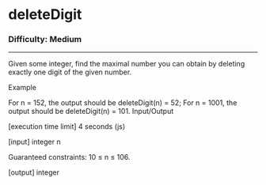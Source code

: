 # deleteDigit

### Difficulty: Medium ###

---
Given some integer, find the maximal number you can obtain by deleting exactly one digit of the given number.

Example

For n = 152, the output should be
deleteDigit(n) = 52;
For n = 1001, the output should be
deleteDigit(n) = 101.
Input/Output

[execution time limit] 4 seconds (js)

[input] integer n

Guaranteed constraints:
10 ≤ n ≤ 106.

[output] integer